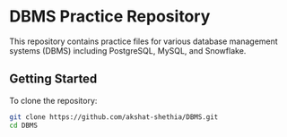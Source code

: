 # DBMS Practice Repository

This repository contains practice files for various database management systems (DBMS) including PostgreSQL, MySQL, and Snowflake.

## Getting Started

To clone the repository:

```sh
git clone https://github.com/akshat-shethia/DBMS.git
cd DBMS
```
